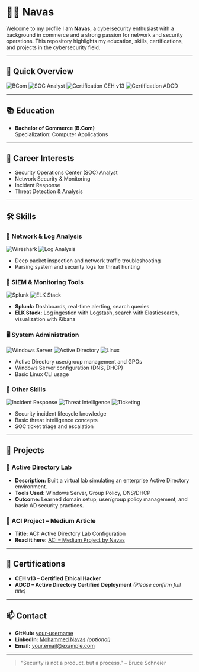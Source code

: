 # 👨‍💻 Navas 

Welcome to my profile I am **Navas**, a cybersecurity enthusiast with a background in commerce and a strong passion for network and security operations. This repository highlights my education, skills, certifications, and projects in the cybersecurity field.

---

## 🏅 Quick Overview

![BCom](https://img.shields.io/badge/Education-B.Com_CA-blue)
![SOC Analyst](https://img.shields.io/badge/Interest-SOC_Analyst-orange)
![Certification CEH v13](https://img.shields.io/badge/Cert-CEH_v13-red)
![Certification ADCD](https://img.shields.io/badge/Cert-ADCD-blue)

---

## 📚 Education

- **Bachelor of Commerce (B.Com)**  
  Specialization: Computer Applications  

---

## 🎯 Career Interests

- Security Operations Center (SOC) Analyst  
- Network Security & Monitoring  
- Incident Response  
- Threat Detection & Analysis  

---

## 🛠 Skills

### 🔎 Network & Log Analysis

![Wireshark](https://img.shields.io/badge/Tool-Wireshark-blue?logo=wireshark)
![Log Analysis](https://img.shields.io/badge/Skill-Log_Analysis-lightgrey)

- Deep packet inspection and network traffic troubleshooting
- Parsing system and security logs for threat hunting

### 🧰 SIEM & Monitoring Tools

![Splunk](https://img.shields.io/badge/SIEM-Splunk-black?logo=splunk)
![ELK Stack](https://img.shields.io/badge/SIEM-ELK_Stack-yellow?logo=elastic)

- **Splunk:** Dashboards, real-time alerting, search queries  
- **ELK Stack:** Log ingestion with Logstash, search with Elasticsearch, visualization with Kibana

### 🖥 System Administration

![Windows Server](https://img.shields.io/badge/OS-Windows_Server-blue?logo=windows)
![Active Directory](https://img.shields.io/badge/Tool-Active_Directory-brightgreen)
![Linux](https://img.shields.io/badge/OS-Linux-lightgrey?logo=linux)

- Active Directory user/group management and GPOs  
- Windows Server configuration (DNS, DHCP)  
- Basic Linux CLI usage

### 🔐 Other Skills

![Incident Response](https://img.shields.io/badge/Skill-Incident_Response-critical)
![Threat Intelligence](https://img.shields.io/badge/Skill-Threat_Intelligence-orange)
![Ticketing](https://img.shields.io/badge/Skill-Alert_Triage-lightblue)

- Security incident lifecycle knowledge  
- Basic threat intelligence concepts  
- SOC ticket triage and escalation

---

## 🧪 Projects

### 🔐 Active Directory Lab
- **Description:** Built a virtual lab simulating an enterprise Active Directory environment.
- **Tools Used:** Windows Server, Group Policy, DNS/DHCP
- **Outcome:** Learned domain setup, user/group policy management, and basic AD security practices.

### 📘 ACI Project – Medium Article  
- **Title:** ACI: Active Directory Lab Configuration  
- **Read it here:** [ACI – Medium Project by Navas](https://medium.com/@navasmohammed8089/aci-09268b82570b)

---

## 📜 Certifications

- **CEH v13 – Certified Ethical Hacker**  
- **ADCD – Active Directory Certified Deployment** *(Please confirm full title)*  

---

## 📫 Contact

- **GitHub:** [your-username](https://github.com/your-username)  
- **LinkedIn:** [Mohammed Navas](https://www.linkedin.com/in/mohammed-navas123/) *(optional)*  
- **Email:** your.email@example.com

---

> “Security is not a product, but a process.” – Bruce Schneier
